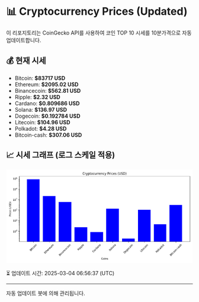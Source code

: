 
# 📊 Cryptocurrency Prices (Updated)

이 리포지토리는 CoinGecko API를 사용하여 코인 TOP 10 시세를 10분가격으로 자동 업데이트합니다.

## 💰 현재 시세
- Bitcoin: **$83717 USD**
- Ethereum: **$2095.02 USD**
- Binancecoin: **$562.81 USD**
- Ripple: **$2.32 USD**
- Cardano: **$0.809686 USD**
- Solana: **$136.97 USD**
- Dogecoin: **$0.192784 USD**
- Litecoin: **$104.96 USD**
- Polkadot: **$4.28 USD**
- Bitcoin-cash: **$307.06 USD**

## 📈 시세 그래프 (로그 스케일 적용)
![Crypto Prices](crypto_prices.png)

⏳ 업데이트 시간: 2025-03-04 06:56:37 (UTC)

---
자동 업데이트 봇에 의해 관리됩니다.

